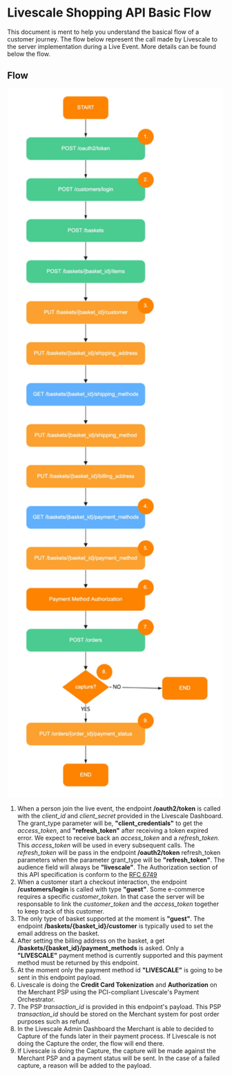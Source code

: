 # Livescale Shopping API Basic Flow

This document is ment to help you understand the basical flow of a customer journey. The flow below represent the call made by Livescale to the server implementation during a Live Event. More details can be found below the flow. 

## Flow
<p align="left">
 <img src="images/Livescale_Shopping_API_Basic_Flow.jpg" width="500" >
</p>



1. When a person join the live event, the endpoint **/oauth2/token** is called with the *client_id* and *client_secret* provided in the Livescale Dashboard. The grant_type parameter will be, **"client_credentials"** to get the *access_token*, and **"refresh_token"** after receiving a token expired error. We expect to receive back an *access_token* and a *refresh_token*. This *access_token* will be used in every subsequent calls. The *refresh_token* will be pass in the endpoint **/oauth2/token** refresh_token parameters when the parameter grant_type will be **"refresh_token"**. The audience field will always be **"livescale"**. The Authorization section of this API specification is conform to the [RFC 6749](https://tools.ietf.org/html/rfc6749)
2. When a customer start a checkout interaction, the endpoint **/customers/login** is called with type **"guest"**. Some e-commerce requires a specific *customer_token*. In that case the server will be responsable to link the *customer_token* and the *access_token* together to keep track of this customer.
3. The only type of basket supported at the moment is **"guest"**. The endpoint **/baskets/{basket_id}/customer** is typically used to set the email address on the basket.
4. After setting the billing address on the basket, a get **/baskets/{basket_id}/payment_methods** is asked. Only a **"LIVESCALE"** payment method is currently supported and this payment method must be returned by this endpoint.
5. At the moment only the payment method id **"LIVESCALE"** is going to be sent in this endpoint payload.
6. Livescale is doing the **Credit Card Tokenization** and **Authorization** on the Merchant PSP using the PCI-compliant Livescale's Payment Orchestrator.
7. The PSP *transaction_id* is provided in this endpoint's payload. This PSP *transaction_id* should be stored on the Merchant system for post order purposes such as refund.
8. In the Livescale Admin Dashboard the Merchant is able to decided to Capture of the funds later in their payment process. If Livescale is not doing the Capture the order, the flow will end there.
9. If Livescale is doing the Capture, the capture will be made against the Merchant PSP and a payment status will be sent. In the case of a failed capture, a reason will be added to the payload.
